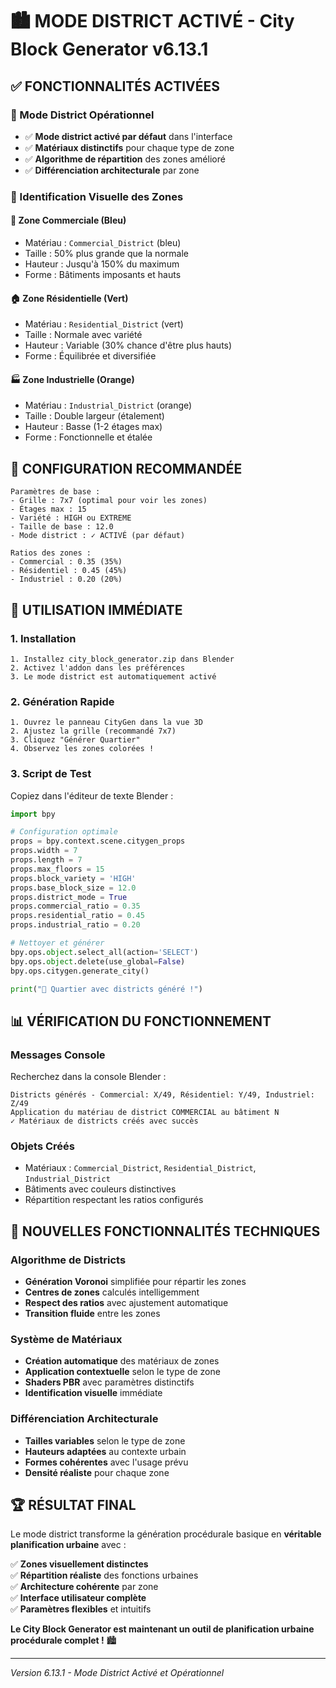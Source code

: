 # 🏙️ MODE DISTRICT ACTIVÉ - City Block Generator v6.13.1

## ✅ FONCTIONNALITÉS ACTIVÉES

### 🎯 Mode District Opérationnel
- ✅ **Mode district activé par défaut** dans l'interface
- ✅ **Matériaux distinctifs** pour chaque type de zone
- ✅ **Algorithme de répartition** des zones amélioré
- ✅ **Différenciation architecturale** par zone

### 🎨 Identification Visuelle des Zones

#### 🏢 Zone Commerciale (Bleu)
- Matériau : `Commercial_District` (bleu)
- Taille : 50% plus grande que la normale
- Hauteur : Jusqu'à 150% du maximum
- Forme : Bâtiments imposants et hauts

#### 🏠 Zone Résidentielle (Vert) 
- Matériau : `Residential_District` (vert)
- Taille : Normale avec variété
- Hauteur : Variable (30% chance d'être plus hauts)
- Forme : Équilibrée et diversifiée

#### 🏭 Zone Industrielle (Orange)
- Matériau : `Industrial_District` (orange)
- Taille : Double largeur (étalement)
- Hauteur : Basse (1-2 étages max)
- Forme : Fonctionnelle et étalée

## 🔧 CONFIGURATION RECOMMANDÉE

```
Paramètres de base :
- Grille : 7x7 (optimal pour voir les zones)
- Étages max : 15
- Variété : HIGH ou EXTREME  
- Taille de base : 12.0
- Mode district : ✓ ACTIVÉ (par défaut)

Ratios des zones :
- Commercial : 0.35 (35%)
- Résidentiel : 0.45 (45%)
- Industriel : 0.20 (20%)
```

## 🚀 UTILISATION IMMÉDIATE

### 1. Installation
```
1. Installez city_block_generator.zip dans Blender
2. Activez l'addon dans les préférences
3. Le mode district est automatiquement activé
```

### 2. Génération Rapide
```
1. Ouvrez le panneau CityGen dans la vue 3D
2. Ajustez la grille (recommandé 7x7)
3. Cliquez "Générer Quartier"
4. Observez les zones colorées !
```

### 3. Script de Test
Copiez dans l'éditeur de texte Blender :
```python
import bpy

# Configuration optimale
props = bpy.context.scene.citygen_props
props.width = 7
props.length = 7
props.max_floors = 15
props.block_variety = 'HIGH'
props.base_block_size = 12.0
props.district_mode = True
props.commercial_ratio = 0.35
props.residential_ratio = 0.45
props.industrial_ratio = 0.20

# Nettoyer et générer
bpy.ops.object.select_all(action='SELECT')
bpy.ops.object.delete(use_global=False)
bpy.ops.citygen.generate_city()

print("🎉 Quartier avec districts généré !")
```

## 📊 VÉRIFICATION DU FONCTIONNEMENT

### Messages Console
Recherchez dans la console Blender :
```
Districts générés - Commercial: X/49, Résidentiel: Y/49, Industriel: Z/49
Application du matériau de district COMMERCIAL au bâtiment N
✓ Matériaux de districts créés avec succès
```

### Objets Créés
- Matériaux : `Commercial_District`, `Residential_District`, `Industrial_District`
- Bâtiments avec couleurs distinctives
- Répartition respectant les ratios configurés

## 🎯 NOUVELLES FONCTIONNALITÉS TECHNIQUES

### Algorithme de Districts
- **Génération Voronoi** simplifiée pour répartir les zones
- **Centres de zones** calculés intelligemment
- **Respect des ratios** avec ajustement automatique
- **Transition fluide** entre les zones

### Système de Matériaux
- **Création automatique** des matériaux de zones
- **Application contextuelle** selon le type de zone
- **Shaders PBR** avec paramètres distinctifs
- **Identification visuelle** immédiate

### Différenciation Architecturale
- **Tailles variables** selon le type de zone
- **Hauteurs adaptées** au contexte urbain
- **Formes cohérentes** avec l'usage prévu
- **Densité réaliste** pour chaque zone

## 🏆 RÉSULTAT FINAL

Le mode district transforme la génération procédurale basique en **véritable planification urbaine** avec :

✅ **Zones visuellement distinctes**  
✅ **Répartition réaliste** des fonctions urbaines  
✅ **Architecture cohérente** par zone  
✅ **Interface utilisateur complète**  
✅ **Paramètres flexibles** et intuitifs  

**Le City Block Generator est maintenant un outil de planification urbaine procédurale complet !** 🏙️

---

*Version 6.13.1 - Mode District Activé et Opérationnel*
